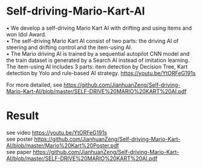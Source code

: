 # Self-driving-Mario-Kart-AI

• We develop a self-driving Mario Kart AI with drifting and using items and won Idol Award.<br/>
• The self-driving Mario Kart AI consist of two parts: the driving AI of steering and drifting control and the
item-using AI.<br/>
• The Mario driving AI is trained by a sequential autopilot CNN model and the train dataset is generated by
a Search AI instead of imitation learning. The item-using AI includes 3 parts: item detection by Decision
Tree, Kart detection by Yolo and rule-based AI strategy. https://youtu.be/YtORFeG191s<br/>

For more detailed, see https://github.com/JianhuanZeng/Self-driving-Mario-Kart-AI/blob/master/SELF-DRIVE%20MARIO%20KART%20AI.pdf

# Result

see video https://youtu.be/YtORFeG191s<br/>
see poster https://github.com/JianhuanZeng/Self-driving-Mario-Kart-AI/blob/master/Mario%20Kart%20Poster.pdf<br/>
see paper https://github.com/JianhuanZeng/Self-driving-Mario-Kart-AI/blob/master/SELF-DRIVE%20MARIO%20KART%20AI.pdf

